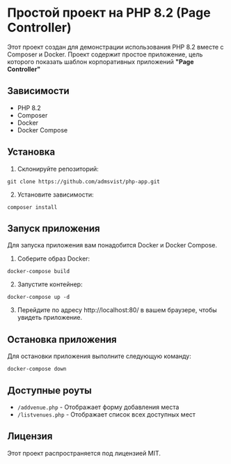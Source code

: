# Простой проект на PHP 8.2 (Page Controller)

Этот проект создан для демонстрации использования PHP 8.2 вместе с Composer и Docker. Проект содержит простое
приложение, цель которого показать шаблон корпоративных приложений **"Page Controller"**

## Зависимости

* PHP 8.2
* Composer
* Docker
* Docker Compose

## Установка

1. Склонируйте репозиторий:

```
git clone https://github.com/admsvist/php-app.git
```

2. Установите зависимости:

```
composer install
```

## Запуск приложения

Для запуска приложения вам понадобится Docker и Docker Compose.

1. Соберите образ Docker:

```
docker-compose build
```

2. Запустите контейнер:

```
docker-compose up -d
```

3. Перейдите по адресу http://localhost:80/ в вашем браузере, чтобы увидеть приложение.

## Остановка приложения

Для остановки приложения выполните следующую команду:

```
docker-compose down
```

## Доступные роуты

- `/addvenue.php` - Отображает форму добавления места
- `/listvenues.php` - Отображает список всех доступных мест

## Лицензия

Этот проект распространяется под лицензией MIT.